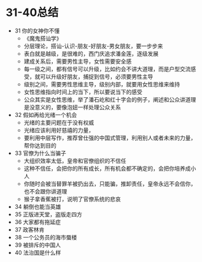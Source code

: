 

# 31-40总结

* 31 你的女神你不懂
    - 《魔鬼搭讪学》
    - 分层理论，搭讪-认识-朋友-好朋友-男女朋友，要一步步来
    - 表白就是越级，是很难的，西门庆追求潘金莲，逐级发展
    - 建成关系后，需要男性主导，女性需要安全感
    - 每一级之间，都有信号可以升级，比如约会不讲大道理，而是户型交流感受，就可以升级好朋友，捕捉到信号，必须要男性主导
    - 级别之间，需要男性思维主导，级别内部，就要用女性思维来维持
    - 女性思维指向时间上的当下，所以要说当下的感受
    - 公众其实是女性思维，举了潘石屹和红十字会的例子，阐述和公众讲道理是没意义的，要像泡妞一样处理公众关系
* 32 假如再给光绪一个机会
    - 光绪的主要问题在于没有权威
    - 光绪应该利用好慈禧的力量，
    - 要利用中层写作，推荐曾仕强的中国式管理，利用别人或者未来的力量，帮你达到目的
* 33 官僚为什么当骗子
    - 大组织效率太低，皇帝和官僚组织的不信任
    - 这种不信任，会把你的所有成长，所有机会都不确定的，会把你培养成小人
    - 你随时会被当替罪羊被扔出去，只能骗，推卸责任，皇帝永远不会信你，也不会跟你讲道理
    - 猴子拿香蕉被打，说明了官僚系统的悲哀
* 34 躺倒也能当英雄
* 35 正版进天堂，盗版走四方
* 36 大家都有拖延症
* 37 政客林肯
* 38 一个公务员的海市蜃楼
* 39 被排斥的中国人
* 40 法治国是什么样



